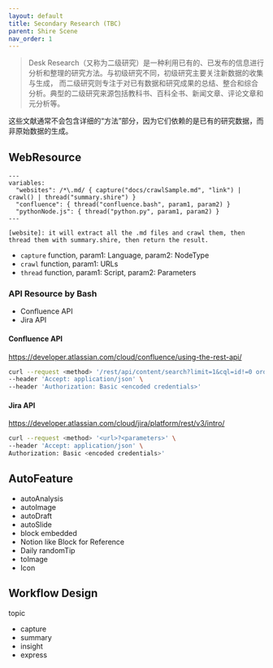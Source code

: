 ```yaml
---
layout: default
title: Secondary Research (TBC)
parent: Shire Scene
nav_order: 1
---
```


> Desk Research（又称为二级研究）是一种利用已有的、已发布的信息进行分析和整理的研究方法。与初级研究不同，初级研究主要关注新数据的收集与生成，
而二级研究则专注于对已有数据和研究成果的总结、整合和综合分析。典型的二级研究来源包括教科书、百科全书、新闻文章、评论文章和元分析等。

这些文献通常不会包含详细的“方法”部分，因为它们依赖的是已有的研究数据，而非原始数据的生成。

## WebResource

```shire
---
variables:
  "websites": /*\.md/ { capture("docs/crawlSample.md", "link") | crawl() | thread("summary.shire") }
  "confluence": { thread("confluence.bash", param1, param2) }
  "pythonNode.js": { thread("python.py", param1, param2) }  
---

[website]: it will extract all the .md files and crawl them, then thread them with summary.shire, then return the result.
```

- `capture` function, param1: Language, param2: NodeType
- `crawl` function, param1: URLs
- `thread` function, param1: Script, param2: Parameters

### API Resource by Bash

- Confluence API
- Jira API

#### Confluence API

https://developer.atlassian.com/cloud/confluence/using-the-rest-api/

```bash
curl --request <method> '/rest/api/content/search?limit=1&cql=id!=0 order by lastmodified desc' \
--header 'Accept: application/json' \
--header 'Authorization: Basic <encoded credentials>'
```

#### Jira API

https://developer.atlassian.com/cloud/jira/platform/rest/v3/intro/

```bash
curl --request <method> '<url>?<parameters>' \
--header 'Accept: application/json' \
Authorization: Basic <encoded credentials>'
```

## AutoFeature

- autoAnalysis
- autoImage
- autoDraft
- autoSlide
- block embedded
- Notion like Block for Reference
- Daily randomTip
- toImage
- Icon

## Workflow Design

topic
- capture 
- summary 
- insight 
- express

